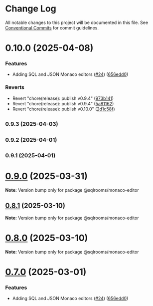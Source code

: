 # Change Log

All notable changes to this project will be documented in this file.
See [Conventional Commits](https://conventionalcommits.org) for commit guidelines.

# 0.10.0 (2025-04-08)

### Features

* Adding SQL and JSON Monaco editors ([#24](https://github.com/sqlrooms/sqlrooms/issues/24)) ([656edd0](https://github.com/sqlrooms/sqlrooms/commit/656edd017cf477e10aa2fd1f5a6a90bcec879300))

### Reverts

* Revert "chore(release): publish v0.9.4" ([973b141](https://github.com/sqlrooms/sqlrooms/commit/973b1414f20c299d814da00652aeafa92c5f53cb))
* Revert "chore(release): publish v0.9.4" ([5a81162](https://github.com/sqlrooms/sqlrooms/commit/5a81162f4d95ee983eb3b58fdaca577745bc33e8))
* Revert "chore(release): publish v0.10.0" ([2d1c58f](https://github.com/sqlrooms/sqlrooms/commit/2d1c58fb5faee9d20635c2d71e011273cf6529fd))

## <small>0.9.3 (2025-04-03)</small>

## <small>0.9.2 (2025-04-01)</small>

## <small>0.9.1 (2025-04-01)</small>

# [0.9.0](https://github.com/sqlrooms/sqlrooms/compare/v0.8.1...v0.9.0) (2025-03-31)

**Note:** Version bump only for package @sqlrooms/monaco-editor

## [0.8.1](https://github.com/sqlrooms/sqlrooms/compare/v0.8.0...v0.8.1) (2025-03-10)

**Note:** Version bump only for package @sqlrooms/monaco-editor

# [0.8.0](https://github.com/sqlrooms/sqlrooms/compare/v0.7.0...v0.8.0) (2025-03-10)

**Note:** Version bump only for package @sqlrooms/monaco-editor

# [0.7.0](https://github.com/sqlrooms/sqlrooms/compare/v0.6.0...v0.7.0) (2025-03-01)

### Features

- Adding SQL and JSON Monaco editors ([#24](https://github.com/sqlrooms/sqlrooms/issues/24)) ([656edd0](https://github.com/sqlrooms/sqlrooms/commit/656edd017cf477e10aa2fd1f5a6a90bcec879300))
